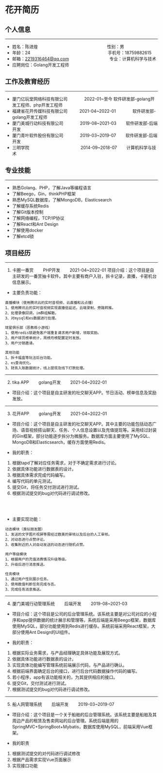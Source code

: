 # 花开简历

<!--more-->
## 个人信息
---
- 姓名：陈进煌
&nbsp;&nbsp;&nbsp;&nbsp;&nbsp;&nbsp;&nbsp;&nbsp;&nbsp;&nbsp;&nbsp;&nbsp;&nbsp;&nbsp;&nbsp;&nbsp;&nbsp;&nbsp;&nbsp;&nbsp;&nbsp;&nbsp;&nbsp;&nbsp;&nbsp;&nbsp;&nbsp;&nbsp;&nbsp;&nbsp;&nbsp;&nbsp;&nbsp;&nbsp;&nbsp;&nbsp;&nbsp;&nbsp;&nbsp;&nbsp;&nbsp;&nbsp;&nbsp;&nbsp;&nbsp;&nbsp;&nbsp;&nbsp;&nbsp;&nbsp;&nbsp;&nbsp;&nbsp;&nbsp;&nbsp;&nbsp;
性别：男
- 年龄：24
&nbsp;&nbsp;&nbsp;&nbsp;&nbsp;&nbsp;&nbsp;&nbsp;&nbsp;&nbsp;&nbsp;&nbsp;&nbsp;&nbsp;&nbsp;&nbsp;&nbsp;&nbsp;&nbsp;&nbsp;&nbsp;&nbsp;&nbsp;&nbsp;&nbsp;&nbsp;&nbsp;&nbsp;&nbsp;&nbsp;&nbsp;&nbsp;&nbsp;&nbsp;&nbsp;&nbsp;&nbsp;&nbsp;&nbsp;&nbsp;&nbsp;&nbsp;&nbsp;&nbsp;&nbsp;&nbsp;&nbsp;&nbsp;&nbsp;&nbsp;&nbsp;&nbsp;&nbsp;&nbsp;&nbsp;&nbsp;&nbsp;&nbsp;&nbsp;&nbsp;&nbsp;&nbsp;&nbsp;
手机号：18759882615
- 邮箱：2219316464@qq.com
&nbsp;&nbsp;&nbsp;&nbsp;&nbsp;&nbsp;&nbsp;&nbsp;&nbsp;&nbsp;&nbsp;&nbsp;&nbsp;&nbsp;&nbsp;&nbsp;&nbsp;&nbsp;&nbsp;&nbsp;&nbsp;&nbsp;&nbsp;&nbsp;&nbsp;&nbsp;&nbsp;&nbsp;&nbsp;&nbsp;&nbsp;&nbsp;
专业：计算机科学与技术
- 应聘岗位：Golang开发工程师
## 工作及教育经历
---
- 厦门亿玩堂网络科技有限公司
&nbsp;&nbsp;&nbsp;&nbsp;&nbsp;&nbsp;&nbsp;&nbsp;&nbsp;&nbsp;&nbsp;&nbsp;
2022-01~至今
软件研发部-golang开发工程师、php开发工程师
- 福建省花开传媒科技有限公司
&nbsp;&nbsp;&nbsp;&nbsp;&nbsp;&nbsp;&nbsp;&nbsp;
2021-04~2022-01
&nbsp;&nbsp;&nbsp;&nbsp;&nbsp;&nbsp;&nbsp;&nbsp;&nbsp;&nbsp;&nbsp;&nbsp;
软件研发部-golang开发工程师
- 厦门美城行动科技有限公司
&nbsp;&nbsp;&nbsp;&nbsp;&nbsp;&nbsp;&nbsp;&nbsp;&nbsp;&nbsp;&nbsp;&nbsp;
2019-08~2021-03
&nbsp;&nbsp;&nbsp;&nbsp;&nbsp;&nbsp;
软件研发部-后端开发
- 厦门青叶软件股份有限公司
&nbsp;&nbsp;&nbsp;&nbsp;&nbsp;&nbsp;&nbsp;&nbsp;&nbsp;&nbsp;&nbsp;&nbsp;
2019-03~2019-07
&nbsp;&nbsp;&nbsp;&nbsp;&nbsp;&nbsp;
软件研发部-后端开发
- 三明学院
&nbsp;&nbsp;&nbsp;&nbsp;&nbsp;&nbsp;&nbsp;&nbsp;&nbsp;&nbsp;&nbsp;&nbsp;&nbsp;&nbsp;&nbsp;&nbsp;&nbsp;&nbsp;&nbsp;&nbsp;&nbsp;&nbsp;&nbsp;&nbsp;&nbsp;&nbsp;&nbsp;&nbsp;&nbsp;&nbsp;&nbsp;&nbsp;&nbsp;&nbsp;&nbsp;&nbsp;&nbsp;&nbsp;&nbsp;&nbsp;&nbsp;
2014-09~2018-07
&nbsp;&nbsp;&nbsp;&nbsp;&nbsp;&nbsp;
计算机科学与技术
## 专业技能
---
- 熟悉Golang、PHP，了解Java等编程语言
- 了解Beego，Gin，thinkPHP框架
- 熟悉MySQL数据库，了解MongoDB，Elasticsearch
- 了解缓存系统Redis
- 了解Git版本控制
- 了解网络编程，TCP/IP协议
- 了解React和Ant Design
- 了解使用docker
- 了解etcd锁
## 项目经历
---
1. 卡圈一番赏
&nbsp;&nbsp;&nbsp;&nbsp;&nbsp;&nbsp;
PHP开发
&nbsp;&nbsp;&nbsp;&nbsp;&nbsp;&nbsp;
2021-04~2022-01
项目介绍：这个项目是自主研发的一番赏抽卡软件。其中主要有商户入驻，拆卡记录，直播，卡密机台信息展示。

- 主要负责功能：

```
直播模块（使用腾讯云的实时音视频，云直播和云点播）
1、使用腾讯云的实时音视频实现直播低延迟，云端录制，旁路转推。
2、处理录像回调，im群组解散。 
3、对mysql和es数据进行处理。

球星俱乐部（恶教练小游戏）
1、使用redis锁避免客户端重复请求用户新增，领取奖励。
2、用户球员榜单统计，周榜月榜配置定时发放。
3、用户分销邀请。

其他功能
1、拆卡福盒等玩法后台功能。
2、es查询优化。
3、财务入账数据统计，线上提现及线下打款处理。
```
---
2. tika APP
&nbsp;&nbsp;&nbsp;&nbsp;&nbsp;&nbsp;
golang开发
&nbsp;&nbsp;&nbsp;&nbsp;&nbsp;&nbsp;
2021-04~2022-01
- 项目介绍：这个项目是自主研发的社交聊天APP。节日活动、榜单信息及奖励发放。
---
3. 花开APP
&nbsp;&nbsp;&nbsp;&nbsp;&nbsp;&nbsp;
golang开发
&nbsp;&nbsp;&nbsp;&nbsp;&nbsp;&nbsp;
2021-04~2022-01
- 项目介绍：这个项目是自主研发的社交聊天APP。其中主要的功能包括动态广场、语音视频搭讪聊天、任务、个人信息设置以及充值提现等。采用经过封装的Gin框架，部分功能逐步拆分为微服务。数据库方面主要使用了MySQL、MongoDB和Elasticsearch，缓存方面使用Redis。

- 我的职责：
1. 根据tapd了解对应任务需求，对于不确定需求进行讨论。
2. 依据具体功能进行数据表的设计。
3. 根据具体需求完成代码编写。
4. 编写代码的单元测试。
5. 提交Git，将任务交付测试进行测试。
6. 根据测试提交的bug对代码进行调试修改。
<br/><br/><br/><br/>

- 主要实现功能：
```
动态模块（类似朋友圈）
1、发送的文字图片视屏等需经过数美的审核以及后台的人工审核。
2、对动态进行点赞评论。 
3、收集附近的人对自动发送的动态进行随机点赞。

用户等级模块
1、根据用户的充值消费情况升级等级。
2、升级后进行消息推送。

任务模块
1、通过用户性别展示任务。
2、使用数值判断任务完成与否。
3、完成任务消息推送。
```
---
4. 厦门美城行动管理系统
&nbsp;&nbsp;&nbsp;&nbsp;&nbsp;&nbsp;
后端开发
&nbsp;&nbsp;&nbsp;&nbsp;&nbsp;&nbsp;
2019-08~2021-03
- 项目介绍：这个项目是公司的后台管理系统。该系统主要是对公司对应的小程序和app提供数据的统计展示和管理等。系统后端是采用Beego框架，数据库使用MySQL，部分功能使用到Redis进行缓存。系统前端采用React框架，大部分使用Ant Design的UI组件。

- 我的职责：
1. 根据实际业务需求，与产品经理确定具体功能及展现方式。
2. 依据具体功能进行数据表的设计。
3. 实现具体功能编写管理系统前端展示代码，与产品进行确认。
4. 根据前端界面确定后台的接口，进行后台代码数据操作代码的编写。
5. 若小程序，app有该功能相关的，为其提供相应的接口。
6. 提交Git，交付测试进行测试。
7. 根据测试提交的bug对代码进行调试修改。
---
5. 船人网管理系统
&nbsp;&nbsp;&nbsp;&nbsp;&nbsp;&nbsp;
后端开发
&nbsp;&nbsp;&nbsp;&nbsp;&nbsp;&nbsp;
2019-03~2019-07
- 项目介绍：这个项目是一个关于船舶的后台管理系统。该系统主要是船舶及其周边产品的租赁及售卖网站的后台管理。系统后端是用的SpringMVC+SpringBoot+Mybatis，数据库使用MySQL，前端采用Vue框架。

- 我的职责
1. 根据测试提交的对代码进行调试修改
2. 根据产品需求实现Vue页面展示
3. 实现接口功能
